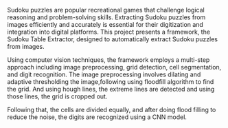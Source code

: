 Sudoku puzzles are popular recreational games that challenge logical reasoning and problem-solving skills. 
Extracting Sudoku puzzles from images efficiently and accurately is essential for their digitization and integration into digital platforms.
This project presents a framework, the Sudoku Table Extractor, designed to automatically extract Sudoku puzzles from images. 

Using computer vision techniques, the framework employs a multi-step approach including image preprocessing, grid detection, cell segmentation, and digit recognition.
The image preprocessing involves dilating and adaptive thresholding the image,following using floodfill algorithm to find the grid.
And using hough lines, the extreme lines are detected and using those lines, the grid is cropped out. 

Following that, the cells are divided equally, and after doing flood filling to reduce the noise, the digits are recognized using a CNN model.
